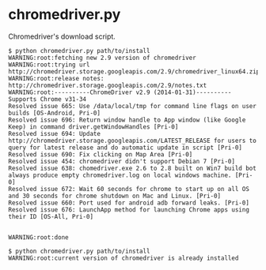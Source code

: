 chromedriver.py
===============

Chromedriver's download script.

	$ python chromedriver.py path/to/install
	WARNING:root:fetching new 2.9 version of chromedriver
	WARNING:root:trying url http://chromedriver.storage.googleapis.com/2.9/chromedriver_linux64.zip
	WARNING:root:release notes: http://chromedriver.storage.googleapis.com/2.9/notes.txt
	WARNING:root:----------ChromeDriver v2.9 (2014-01-31)----------
	Supports Chrome v31-34
	Resolved issue 665: Use /data/local/tmp for command line flags on user builds [OS-Android, Pri-0]
	Resolved issue 696: Return window handle to App window (like Google Keep) in command driver.getWindowHandles [Pri-0]
	Resolved issue 694: Update http://chromedriver.storage.googleapis.com/LATEST_RELEASE for users to query for latest release and do automatic update in script [Pri-0]
	Resolved issue 690: Fix clicking on Map Area [Pri-0]
	Resolved issue 454: chromedriver didn't support Debian 7 [Pri-0]
	Resolved issue 638: chomedriver.exe 2.6 to 2.8 built on Win7 build bot always produce empty chromedriver.log on local windows machine. [Pri-0]
	Resolved issue 672: Wait 60 seconds for chrome to start up on all OS and 30 seconds for chrome shutdown on Mac and Linux. [Pri-0]
	Resolved issue 660: Port used for android adb forward leaks. [Pri-0]
	Resolved issue 676: LaunchApp method for launching Chrome apps using their ID [OS-All, Pri-0]


	WARNING:root:done

	$ python chromedriver.py path/to/install
	WARNING:root:current version of chromedriver is already installed

